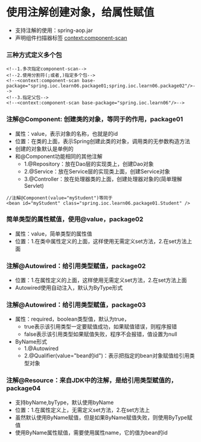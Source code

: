 # 使用注解创建对象，给属性赋值
* 支持注解的使用：spring-aop.jar
* 声明组件扫描器标签 <context:component-scan>

### 三种方式定义多个包
```
<!--1.多次指定component-scan-->
<!--2.使用分割符(;或者,)指定多个包-->
<!--<context:component-scan base-package="spring.ioc.learn06.package01;spring.ioc.learn06.package02"/>-->
<!--3.指定父包-->
<!--<context:component-scan base-package="spring.ioc.learn06"/>-->
```

### 注解@Component: 创建类的对象，等同于<bean>的作用，package01
* 属性：value，表示对象的名称，也就是<bean>的id
* 位置：在类的上面，表示Spring创建此类的对象，调用类的无参数构造方法
* 创建的对象默认是单例的
* 和@Component功能相同的其他注解
    * 1.@Repository：放在Dao层的实现类上，创建Dao对象
    * 2.@Service：放在Service层的实现类上面，创建Service对象
    * 3.@Controller：放在处理器类的上面，创建处理器对象的(简单理解Servlet)
```
//注解@Component(value="myStudent")等同于
<bean id="myStudent" class="spring.ioc.learn06.package01.Student" />
```

### 简单类型的属性赋值，使用@value，package02
* 属性：value，简单类型的属性值
* 位置：1.在类中属性定义的上面，这样使用无需定义set方法，2.在set方法上面
     
### 注解@Autowired：给引用类型赋值，package02
* 位置：1.在属性定义的上面，这样使用无需定义set方法，2.在set方法上面
* Autowired使用自动注入，默认为ByType形式
          

### 注解@Autowired：给引用类型赋值，package03
* 属性：required，boolean类型值，默认为true，
    * true表示该引用类型一定要赋值成功，如果赋值错误，则程序报错
    * false表示该引用类型如果赋值失败，程序不会报错，值设置为null
* ByName形式
    * 1.@Autowired
    * 2.@Qualifier(value="bean的id")：表示把指定的bean对象赋值给引用类型对象
     
### 注解@Resource：来自JDK中的注解，是给引用类型赋值的，package04
* 支持byName,byType，默认使用byName
* 位置：1.在属性定义上，无需定义set方法，2.在set方法上
* 虽然默认使用ByName赋值，但是如果ByName赋值失败，则使用ByType赋值
* 使用ByName属性赋值，需要使用属性name，它的值为bean的id
     
